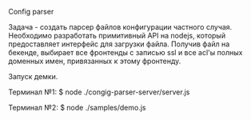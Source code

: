 Config parser

Задача - создать парсер файлов конфигурации частного случая.
Необходимо разработать примитивный API на nodejs, который предоставляет интерфейс для загрузки файла. Получив файл на бекенде, выбирает все фронтенды с записью ssl и все acl'ы полных доменных имен, привязанных к этому фронтенду.

Запуск демки.

Терминал №1:
$ node ./congig-parser-server/server.js

Терминал №2:
$ node ./samples/demo.js
